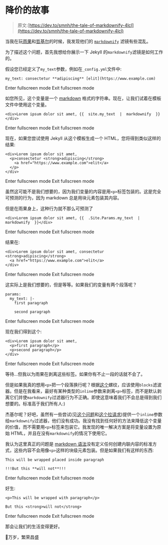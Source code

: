 # 降价的故事

> 原文:[https://dev.to/smnh/the-tale-of-markdownify-4lcl](https://dev.to/smnh/the-tale-of-markdownify-4lcl)

当我在玩[雨果](https://gohugo.io)和[哲基尔](https://jekyllrb.com/)的时候，我发现他们的 [`markdownify`](https://gohugo.io/functions/markdownify/) 滤镜有些混乱。

为了描述这个问题，首先我想给你展示一下 Jekyll 的`markdownify`滤镜是如何工作的。

假设您已经定义了`my_text`参数，例如在`_config.yml`文件中:

```
my_text: consectetur **adipiscing** [elit](https://www.example.com) 
```

Enter fullscreen mode Exit fullscreen mode

如您所见，这个变量是一个 [markdown](https://daringfireball.net/projects/markdown/) 格式的字符串。现在，让我们试着在模板文件中使用这个变量。

```
<div>Lorem ipsum dolor sit amet, {{  site.my_text  |  markdownify  }}</div> 
```

Enter fullscreen mode Exit fullscreen mode

现在，如果您尝试使用 Jekyll 从这个模板生成一个 HTML，您将得到类似这样的结果:

```
<div>Lorem ipsum dolor sit amet,
  <p>consectetur <strong>adipiscing</strong>
    <a href="https://www.example.com">elit</a>
  </p>
</div> 
```

Enter fullscreen mode Exit fullscreen mode

虽然这可能不是我们想要的，因为我们变量的内容是用`<p>`标签包装的。这是完全可预测的行为，因为 markdown 总是用块元素包装其内容。

但是在雨果身上，这种行为就不那么可预测了

```
<div>Lorem ipsum dolor sit amet, {{  .Site.Params.my_text  |  markdownify  }}</div> 
```

Enter fullscreen mode Exit fullscreen mode

结果在:

```
<div>Lorem ipsum dolor sit amet, consectetur <strong>adipiscing</strong>
  <a href="https://www.example.com">elit</a>
</div> 
```

Enter fullscreen mode Exit fullscreen mode

这实际上是我们想要的，但是等等。如果我们的变量有两个段落呢？

```
params:
  my_text: |-
    first paragraph

    second paragraph 
```

Enter fullscreen mode Exit fullscreen mode

现在我们得到这个:

```
<div>Lorem ipsum dolor sit amet,
  <p>first paragraph</p>
  <p>second paragraph</p>
</div> 
```

Enter fullscreen mode Exit fullscreen mode

等待...但我以为雨果在剥离这些标签。如果你有不止一段的话就不会了。

但是如果我真的想用`<p>`把一个段落换行呢？根据[这个](https://github.com/gohugoio/hugo/pull/3786)螺纹，应该使用`blocks`滤波器。但是在我看来，最好有某种类型的`inline`参数来剥离`<p>`标签，而不是默认剥离它们并使`markdownify`过滤器行为不正确。即使这意味着我们不会总是得到我们想要的。标准高于我们所有人:)

杰基尔呢？好吧，虽然有一些尝试(见[这个问题](https://github.com/jekyll/jekyll/issues/3571)和[这个拉请求](https://github.com/jekyll/jekyll/pull/5509))提供一个`inline`参数给`markdownify`过滤器，他们没有成功。我没有找到任何好的方法来降低这个变量的价值，而不需要用`<p>`标签来包装它。我发现的唯一解决方案是将变量设置为原始 HTML，并且在没有`markdownify`的情况下使用它。

我认为这里真正的问题是 [markdown 语法](https://daringfireball.net/projects/markdown/syntax)没有定义任何创建内联内容的标准方式，这些内容不会用像`<p>`这样的块级元素包装。但是如果我们有这样的东西:

```
This will be wrapped placed inside paragraph

!!!But this **will not**!!! 
```

Enter fullscreen mode Exit fullscreen mode

好生:

```
<p>This will be wrapped with paragraph</p>

But this <strong>will not</strong> 
```

Enter fullscreen mode Exit fullscreen mode

那会让我们的生活变得更好。

🖖万岁，繁荣昌盛